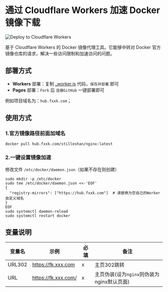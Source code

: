 # 通过 Cloudflare Workers 加速 Docker 镜像下载

![Deploy to Cloudflare Workers](https://deploy.workers.cloudflare.com/button)

基于 Cloudflare Workers 的 Docker 镜像代理工具。它能够中转对 Docker 官方镜像仓库的请求，解决一些访问限制和加速访问的问题。

## 部署方式

- **Workers** 部署：复制 [_worker.js](https://github.com/cmliu/CF-Workers-docker.io/blob/main/_worker.js) 代码，`保存并部署`
  即可
- **Pages** 部署：`Fork` 后 `连接GitHub` 一键部署即可

例如项目域名为：`hub.fxxk.com`；

## 使用方式

### 1.官方镜像路径前面加域名

```shell
docker pull hub.fxxk.com/stilleshan/nginx:latest
```

### 2.一键设置镜像加速

修改文件 `/etc/docker/daemon.json`（如果不存在则创建）

```shell
sudo mkdir -p /etc/docker
sudo tee /etc/docker/daemon.json <<-'EOF'
{
  "registry-mirrors": ["https://hub.fxxk.com"]  # 请替换为您自己的Worker自定义域名
}
EOF
sudo systemctl daemon-reload
sudo systemctl restart docker
```

## 变量说明

| 变量名    | 示例                  | 必填 | 备注                           | 
|--------|---------------------|----|------------------------------|
| URL302 | https://fk.xxx.com  | x  | 主页302跳转                      |
| URL    | https://fk.xxx.com/ | x  | 主页伪装(设为`nginx`则伪装为nginx默认页面) |
